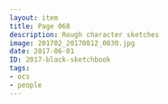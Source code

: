 ```yaml
---
layout: item
title: Page 068
description: Rough character sketches
image: 201702_20170812_0030.jpg
date: 2017-06-01
ID: 2017-black-sketchbook
tags: 
- ocs 
- people
---
```

